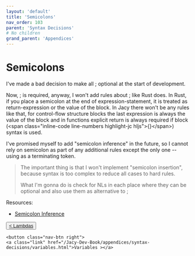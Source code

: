 ```yaml
---
layout: 'default'
title: 'Semicolons'
nav_order: 103
parent: 'Syntax Decisions'
# No children
grand_parent: 'Appendices'
---
```


# Semicolons

I've made a bad decision to make all <span class="inline-code line-numbers highlight-jc hljs">;</span> optional at the start of development.

Now, <span class="inline-code line-numbers highlight-jc hljs">;</span> is required, anyway, I won't add rules about <span class="inline-code line-numbers highlight-jc hljs">;</span> like Rust does. In Rust, if you place a semicolon at the end
of expression-statement, it is treated as return-expression or the value of the block. In Jacy there won't be any rules
like that, for control-flow structure blocks the last expression is always the value of the block and in functions
explicit <span class="inline-code line-numbers highlight-jc hljs"><span class="hljs-keyword">return</span></span> is always required if block (\<span class="inline-code line-numbers highlight-jc hljs">{}\</span>) syntax is used.

I've promised myself to add "semicolon inference" in the future, so I cannot rely on semicolon as part of any additional
rules except the only one -- using as a terminating token.

> The important thing is that I won't implement "semicolon insertion", because syntax is too complex to reduce all cases
> to hard rules.
>
> What I'm gonna do is check for NLs in each place where they can be optional and also use them as alternative to <span class="inline-code line-numbers highlight-jc hljs">;</span>

Resources:

* [Semicolon Inference](https://pling.jondgoodwin.com/post/semicolon-inference/)
<div class="nav-btn-block">
    <button class="nav-btn left">
    <a class="link" href="/Jacy-Dev-Book/appendices/syntax-decisions/lambdas.html">< Lambdas</a>
</button>

    <button class="nav-btn right">
    <a class="link" href="/Jacy-Dev-Book/appendices/syntax-decisions/variables.html">Variables ></a>
</button>

</div>
